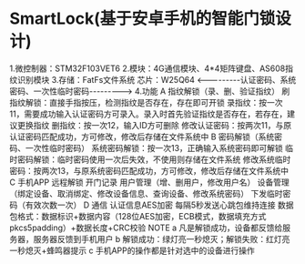 # SmartLock(基于安卓手机的智能门锁设计)
										
1.微控制器：STM32F103VET6
2.模块：4G通信模块、4*4矩阵键盘、AS608指纹识别模块
3.存储：FatFs文件系统  芯片：W25Q64
<---------认证密码、系统密码、一次性临时密码--------->
4.功能
A 指纹解锁（录、删、验证指纹）
	刷指纹解锁：直接手指按压，检测指纹是否存在，存在即可开锁
	录指纹：按一次11，需要成功输入认证密码方可录入。录入时首先验证指纹是否存在，若存在，建议更换指纹
	删指纹：按一次12，输入ID方可删除
	修改认证密码：按两次11，与原认证密码匹配成功，方可修改，修改后存储在文件系统中
B 密码解锁（系统密码、一次性临时密码）
	系统密码解锁：按一次13，正确输入系统密码即可解锁
	临时密码解锁：临时密码使用一次后失效，不使用则存储在文件系统
	修改系统临时密码：按两次13，与原系统密码匹配成功，方可修改，修改后存储在文件系统中
C 手机APP
	远程解锁
	开门记录
	用户管理（增、删用户，修改用户名）
	设备管理（绑定设备、取消绑定、修改设备信息、查询设备、修改系统密码）
	下发临时密码（有效次数一次）
D 通信
	认证信息AES加密
	每隔5秒发送心跳包维持连接
	数据包格式：数据标识+数据内容（128位AES加密，ECB模式，数据填充方式pkcs5padding）+数据长度+CRC校验
NOTE
	a 凡是解锁成功，设备都反馈给服务器，服务器反馈到手机用户
	b 解锁成功：绿灯亮一秒熄灭；解锁失败：红灯亮一秒熄灭+蜂鸣器提示
	c 手机APP的操作都是针对选中的设备进行操作
